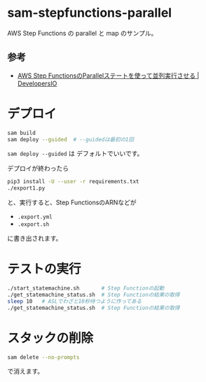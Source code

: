 # sam-stepfunctions-parallel

AWS Step Functions の parallel と map のサンプル。

## 参考

- [AWS Step FunctionsのParallelステートを使って並列実行させる | DevelopersIO](https://dev.classmethod.jp/articles/aws-step-functions-parallel-execution/)


# デプロイ

```sh
sam build
sam deploy --guided  # --guidedは最初の1回
```

`sam deploy --guided` は
デフォルトでいいです。

デプロイが終わったら
```sh
pip3 install -U --user -r requirements.txt
./export1.py
```

と、実行すると、Step FunctionsのARNなどが
- `.export.yml`
- `.export.sh`

に書き出されます。


# テストの実行

```sh
./start_statemachine.sh       # Step Functionの起動
./get_statemachine_status.sh  # Step Functionの結果の取得
sleep 10   # ASLでわざと10秒待つように作ってある
./get_statemachine_status.sh  # Step Functionの結果の取得
```


# スタックの削除

```sh
sam delete --no-prompts
```
で消えます。
